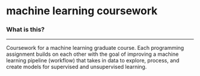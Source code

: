 
machine learning coursework
========================

### What is this?
-------------

Coursework for a machine learning graduate course. Each programming assignment builds on each other with the goal of improving a machine learning pipeline (workflow) that takes in data to explore, process, and create models for supervised and unsupervised learning.
